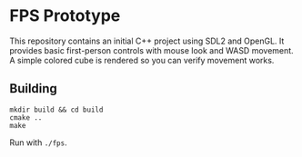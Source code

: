 # FPS Prototype

This repository contains an initial C++ project using SDL2 and OpenGL. It provides basic first-person controls with mouse look and WASD movement. A simple colored cube is rendered so you can verify movement works.

## Building
```
mkdir build && cd build
cmake ..
make
```

Run with `./fps`.
